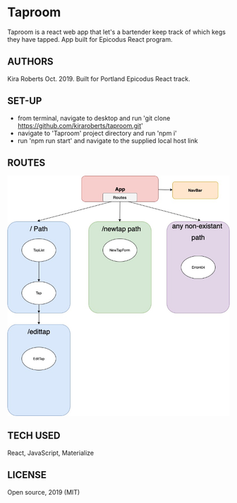 # Taproom

Taproom is a react web app that let's a bartender keep track of which kegs they have tapped. App built for Epicodus React program.

## AUTHORS

Kira Roberts Oct. 2019. Built for Portland Epicodus React track. 


## SET-UP

- from terminal, navigate to desktop and run 'git clone https://github.com/kiraroberts/taproom.git' 
- navigate to 'Taproom' project directory and run 'npm i'
- run 'npm run start' and navigate to the supplied local host link

## ROUTES
![Routes](/src/img/taproom.jpg)


## TECH USED

React, JavaScript, Materialize

## LICENSE

Open source, 2019 (MIT)